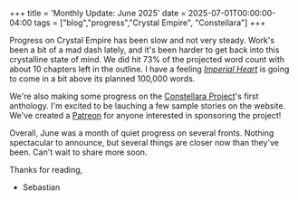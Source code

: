 +++
title = 'Monthly Update: June 2025'
date = 2025-07-01T00:00:00-04:00
tags = ["blog","progress","Crystal Empire", "Constellara"]
+++

Progress on Crystal Empire has been slow and not very steady. Work's been a bit of a mad dash lately, and it's been harder to get back into this crystalline state of mind. We did hit 73% of the projected word count with about 10 chapters left in the outline. I have a feeling [*Imperial Heart*](/books/crystal-empire-2) is going to come in a bit above its planned 100,000 words.

We're also making some progress on the [Constellara Project](https://pathsofconstellara.com)'s first anthology. I'm excited to be lauching a few sample stories on the website. We've created a [Patreon](https://www.patreon.com/c/PathwaysofConstellara) for anyone interested in sponsoring the project!

Overall, June was a month of quiet progress on several fronts. Nothing spectacular to announce, but several things are closer now than they've been. Can't wait to share more soon.

Thanks for reading,
- Sebastian